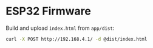 # ESP32 Firmware

Build and upload `index.html` from `app/dist`:

```sh
curl -X POST http://192.168.4.1/ -d @dist/index.html
```
